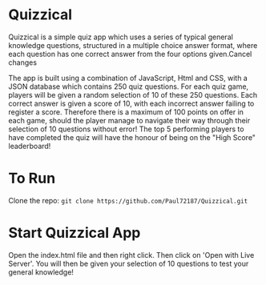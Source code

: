 # Quizzical

Quizzical is a simple quiz app which uses a series of typical general knowledge questions, structured in a multiple choice answer format, where each question has one correct answer from the four options given.Cancel changes

The app is built using a combination of JavaScript, Html and CSS, with a JSON database which contains 250 quiz questions. For each quiz game, players will be given a random selection of 10 of these 250 questions. Each correct answer is given a score of 10, with each incorrect answer failing to register a score. Therefore there is a maximum of 100 points on offer in each game, should the player manage to navigate their way through their selection of 10 questions without error! The top 5 performing players to have completed the quiz will have the honour of being on the "High Score" leaderboard!

# To Run

Clone the repo: `git clone https://github.com/Paul72187/Quizzical.git`

# Start Quizzical App

Open the index.html file and then right click. Then click on 'Open with Live Server'. You will then be given your selection of 10 questions to test your general knowledge!
